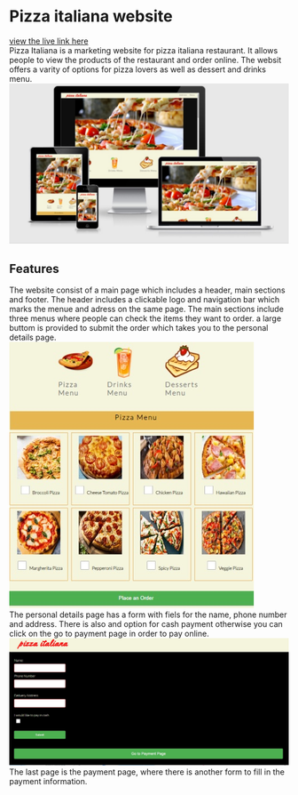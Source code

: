 # Pizza italiana website
[view the live link here](https://ourfalia.github.io/my-first-repository/)
<br>
Pizza Italiana is a marketing website for pizza italiana restaurant. It allows people to view the products of the restaurant and order online. The websit offers a varity of options for pizza lovers as well as dessert and drinks menu.
<br>
<img src="assets/images/resposive.jpg" alt="image of the main page on different devices">
## Features
The website consist of a main page which includes a header, main sections and footer.
The header includes a clickable logo and navigation bar which marks the menue and adress on the same page. The main sections include three menus where people can check the items they want to order. 
a large buttom is provided to submit the order which takes you to the personal details page.
<br>
<img src="assets/images/menus.jpg" alt="image of the menu section">
<br>
The personal details page has a form with fiels for the name, phone number and address.
There is also and option for cash payment otherwise you can click on the go to payment page in order to pay online.
<br>
<img src="assets/images/personal-details.jpg" alt="image of the personal details form">
<br>
The last page is the payment page, where there is another form to fill in the payment information.



